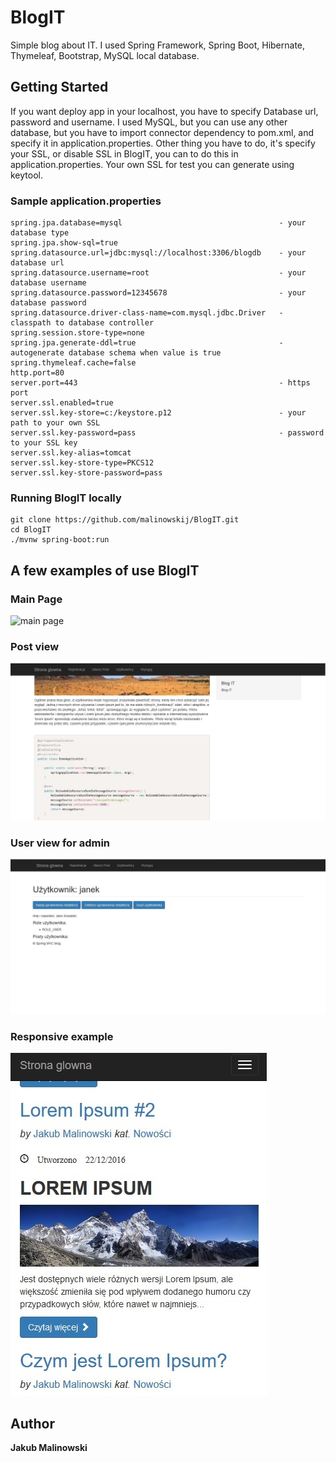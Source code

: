 # BlogIT
Simple blog about IT. I used Spring Framework, Spring Boot, Hibernate, Thymeleaf, Bootstrap, MySQL local database.

## Getting Started
If you want deploy app in your localhost, you have to specify Database url, password and username. I used MySQL, but you can
use any other database, but you have to import connector dependency to pom.xml, and specify it in application.properties.
Other thing you have to do, it's specify your SSL, or disable SSL in BlogIT, you can to do this in application.properties.
Your own SSL for test you can generate using keytool.

### Sample application.properties

```
spring.jpa.database=mysql                                   - your database type
spring.jpa.show-sql=true
spring.datasource.url=jdbc:mysql://localhost:3306/blogdb    - your database url
spring.datasource.username=root                             - your database username
spring.datasource.password=12345678                         - your database password
spring.datasource.driver-class-name=com.mysql.jdbc.Driver   - classpath to database controller
spring.session.store-type=none
spring.jpa.generate-ddl=true                                - autogenerate database schema when value is true
spring.thymeleaf.cache=false
http.port=80
server.port=443                                             - https port
server.ssl.enabled=true                                  
server.ssl.key-store=c:/keystore.p12                        - your path to your own SSL
server.ssl.key-password=pass                                - password to your SSL key
server.ssl.key-alias=tomcat
server.ssl.key-store-type=PKCS12  
server.ssl.key-store-password=pass
```

### Running BlogIT locally

```
git clone https://github.com/malinowskij/BlogIT.git
cd BlogIT
./mvnw spring-boot:run
```

## A few examples of use BlogIT

### Main Page
![main page](https://github.com/malinowskij/img/tree/master/BlogIT)

### Post view
![post view](https://github.com/malinowskij/img/blob/master/BlogIT/postInside.jpg)

### User view for admin
![userr view for admin](https://github.com/malinowskij/img/blob/master/BlogIT/userPanel.jpg)

### Responsive example
![rsponsive](https://github.com/malinowskij/img/blob/master/BlogIT/responsive.jpg)

## Author
 **Jakub Malinowski**
